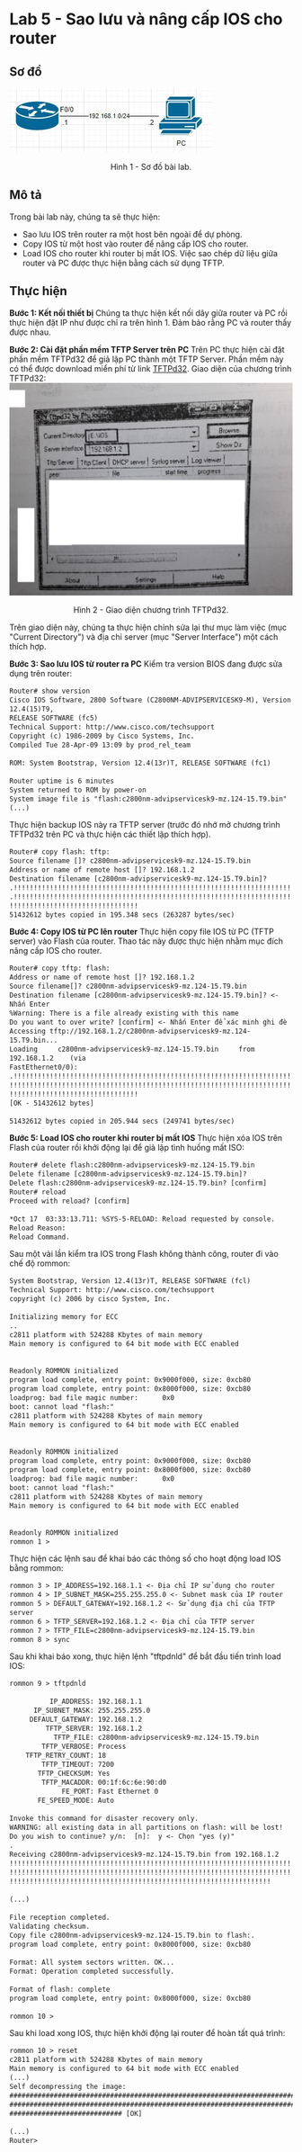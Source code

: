 # Lab 5 - Sao lưu và nâng cấp IOS cho router

## Sơ đồ

![Picture_1](https://github.com/phucnh1993/training/blob/master/vi/internet/ccna/network-basic/image/lab-5-diagram.jpg?raw=true)
<div align="center">
    Hình 1 - Sơ đồ bài lab.
</div>

## Mô tả
Trong bài lab này, chúng ta sẽ thực hiện:
- Sao lưu IOS trên router ra một host bên ngoài để dự phòng.
- Copy IOS từ một host vào router để nâng cấp IOS cho router.
- Load IOS cho router khi router bị mất IOS.
Việc sao chép dữ liệu giữa router và PC được thực hiện bằng cách sử dụng TFTP.

## Thực hiện
**Bước 1: Kết nối thiết bị**
Chúng ta thực hiện kết nối dây giữa router và PC rồi thực hiện đặt IP như được chỉ ra trên hình 1. Đảm bảo rằng PC và router thấy được nhau.

**Bước 2: Cài đặt phần mềm TFTP Server trên PC**
Trên PC thực hiện cài đặt phần mềm TFTPd32 để giả lập PC thành một TFTP Server. Phần mềm này có thể được download miển phí từ link [TFTPd32](http://tftpd32.jounin.net/). Giao diện của chương trình TFTPd32:
![Picture_1](https://github.com/phucnh1993/training/blob/master/vi/internet/ccna/network-basic/image/tftpd32.jpg?raw=true)
<div align="center">
    Hình 2 - Giao diện chương trình TFTPd32.
</div>

Trên giao diện này, chúng ta thực hiện chỉnh sửa lại thư mục làm việc (mục "Current Directory") và địa chỉ server (mục "Server Interface") một cách thích hợp.

**Bước 3: Sao lưu IOS từ router ra PC**
Kiểm tra version BIOS đang được sửa dụng trên router:
```console
Router# show version
Cisco IOS Software, 2800 Software (C2800NM-ADVIPSERVICESK9-M), Version 12.4(15)T9,
RELEASE SOFTWARE (fc5)
Technical Support: http://www.cisco.com/techsupport
Copyright (c) 1986-2009 by Cisco Systems, Inc.
Compiled Tue 28-Apr-09 13:09 by prod_rel_team

ROM: System Bootstrap, Version 12.4(13r)T, RELEASE SOFTWARE (fc1)

Router uptime is 6 minutes
System returned to ROM by power-on
System image file is "flash:c2800nm-advipservicesk9-mz.124-15.T9.bin"
(...)
```

Thực hiện backup IOS này ra TFTP server (trước đó nhớ mở chương trình TFTPd32 trên PC và thực hiện các thiết lập thích hợp).
```console
Router# copy flash: tftp:
Source filename []? c2800nm-advipservicesk9-mz.124-15.T9.bin
Address or name of remote host []? 192.168.1.2
Destination filename [c2800nm-advipservicesk9-mz.124-15.T9.bin]?
.!!!!!!!!!!!!!!!!!!!!!!!!!!!!!!!!!!!!!!!!!!!!!!!!!!!!!!!!!!!!!!!!!!!!!!!!!!!!!!!!!!!!
.!!!!!!!!!!!!!!!!!!!!!!!!!!!!!!!!!!!!!!!!!!!!!!!!!!!!!!!!!!!!!!!!!!!!!!!!!!!!!!!!!!!!
!!!!!!!!!!!!!!!!!!!!!!!!!!!!!!!!
51432612 bytes copied in 195.348 secs (263287 bytes/sec)
```

**Bước 4: Copy IOS từ PC lên router**
Thực hiện copy file IOS từ PC (TFTP server) vào Flash của router. Thao tác này được thực hiện nhằm mục đích nâng cấp IOS cho router.
```console
Router# copy tftp: flash:
Address or name of remote host []? 192.168.1.2
Source filename[]? c2800nm-advipservicesk9-mz.124-15.T9.bin
Destination filename [c2800nm-advipservicesk9-mz.124-15.T9.bin]? <- Nhấn Enter
%Warning: There is a file already existing with this name
Do you want to over write? [confirm] <- Nhấn Enter để xác minh ghi đè
Accessing tftp://192.168.1.2/c2800nm-advipservicesk9-mz.124-15.T9.bin...
Loading     c2800nm-advipservicesk9-mz.124-15.T9.bin     from     192.168.1.2    (via
FastEthernet0/0):
.!!!!!!!!!!!!!!!!!!!!!!!!!!!!!!!!!!!!!!!!!!!!!!!!!!!!!!!!!!!!!!!!!!!!!!!!!!!!!!!!!!!!
!!!!!!!!!!!!!!!!!!!!!!!!!!!!!!!!!!!!!!!!!!!!!!!!!!!!!!!!!!!!!!!!!!!!!!!!!!!!!!!!!!!!!
!!!!!!!!!!!!!!!!!!!!!!!!!!!!!!!!
[OK - 51432612 bytes]

51432612 bytes copied in 205.944 secs (249741 bytes/sec)
```

**Bước 5: Load IOS cho router khi router bị mất IOS**
Thực hiện xóa IOS trên Flash của router rồi khởi động lại để giả lập tình huống mất ISO:
```console
Router# delete flash:c2800nm-advipservicesk9-mz.124-15.T9.bin
Delete filename [c2800nm-advipservicesk9-mz.124-15.T9.bin]?
Delete flash:c2800nm-advipservicesk9-mz.124-15.T9.bin? [confirm]
Router# reload
Proceed with reload? [confirm]

*Oct 17  03:33:13.711: %SYS-5-RELOAD: Reload requested by console. Reload Reason:
Reload Command.
```

Sau một vài lần kiểm tra IOS trong Flash không thành công, router đi vào chế độ rommon:
```console
System Bootstrap, Version 12.4(13r)T, RELEASE SOFTWARE (fcl)
Technical Support: http://www.cisco.com/techsupport
copyright (c) 2006 by cisco System, Inc.

Initializing memory for ECC
..
c2811 platform with 524288 Kbytes of main memory
Main memory is configured to 64 bit mode with ECC enabled


Readonly ROMMON initialized
program load complete, entry point: 0x9000f000, size: 0xcb80
program load complete, entry point: 0x8000f000, size: 0xcb80
loadprog: bad file magic number:      0x0
boot: cannot load "flash:"
c2811 platform with 524288 Kbytes of main memory
Main memory is configured to 64 bit mode with ECC enabled


Readonly ROMMON initialized
program load complete, entry point: 0x9000f000, size: 0xcb80
program load complete, entry point: 0x8000f000, size: 0xcb80
loadprog: bad file magic number:      0x0
boot: cannot load "flash:"
c2811 platform with 524288 Kbytes of main memory
Main memory is configured to 64 bit mode with ECC enabled


Readonly ROMMON initialized
rommon 1 >
```

Thực hiện các lệnh sau để khai báo các thông số cho hoạt động load IOS bằng rommon:
```console
rommon 3 > IP_ADDRESS=192.168.1.1 <- Địa chỉ IP sử dụng cho router
rommon 4 > IP_SUBNET_MASK=255.255.255.0 <- Subnet mask của IP router
rommon 5 > DEFAULT_GATEWAY=192.168.1.2 <- Sử dụng địa chỉ của TFTP server
rommon 6 > TFTP_SERVER=192.168.1.2 <- Địa chỉ của TFTP server
rommon 7 > TFTP_FILE=c2800nm-advipservicesk9-mz.124-15.T9.bin
rommon 8 > sync
```

Sau khi khai báo xong, thực hiện lệnh "tftpdnld" để bắt đầu tiến trình load IOS:
```console
rommon 9 > tftpdnld

          IP_ADDRESS: 192.168.1.1
      IP_SUBNET_MASK: 255.255.255.0
     DEFAULT_GATEWAY: 192.168.1.2
         TFTP_SERVER: 192.168.1.2
           TFTP_FILE: c2800nm-advipservicesk9-mz.124-15.T9.bin
        TFTP_VERBOSE: Process
    TFTP_RETRY_COUNT: 18
        TFTP_TIMEOUT: 7200
       TFTP_CHECKSUM: Yes
        TFTP_MACADDR: 00:1f:6c:6e:90:d0
             FE_PORT: Fast Ethernet 0
       FE_SPEED_MODE: Auto

Invoke this command for disaster recovery only.
WARNING: all existing data in all partitions on flash: will be lost!
Do you wish to continue? y/n:  [n]:  y <- Chọn "yes (y)"
.
Receiving c2800nm-advipservicesk9-mz.124-15.T9.bin from 192.168.1.2
!!!!!!!!!!!!!!!!!!!!!!!!!!!!!!!!!!!!!!!!!!!!!!!!!!!!!!!!!!!!!!!!!!!!!!!!!!!!!!!!!!!!!
!!!!!!!!!!!!!!!!!!!!!!!!!!!!!!!!!!!!!!!!!!!!!!!!!!!!!!!!!!!!!!!!!!!!!!!!!!!!!!!!!!!!!
!!!!!!!!!!!!!!!!!!!!!!!!!!!!!!!!!!!!!!!!!!!!!!!!!!!!!!!!!!!!!!!!!

(...)

File reception completed.
Validating checksum.
Copy file c2800nm-advipservicesk9-mz.124-15.T9.bin to flash:.
program load complete, entry point: 0x8000f000, size: 0xcb80

Format: All system sectors written. OK...
Format: Operation completed successfully.

Format of flash: complete
program load complete, entry point: 0x8000f000, size: 0xcb80

rommon 10 >
```

Sau khi load xong IOS, thực hiện khởi động lại router để hoàn tất quá trình:
```console
rommon 10 > reset
c2811 platform with 524288 Kbytes of main memory
Main memory is configured to 64 bit mode with ECC enabled
(...)
Self decompressing the image:
##############################################################################
#####################################################################################
############################ [OK]

(...)
Router>
```